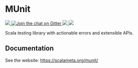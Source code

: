 # MUnit

<a href="https://github.com/scalameta/munit-scalacheck/actions">
<img src="https://img.shields.io/github/actions/workflow/status/scalameta/munit-scalacheck/ci.yml?branch=main&style=flat-square" />
</a>
<a href="https://gitter.im/scalameta/munit">
<img alt="Join the chat on Gitter" src="https://img.shields.io/gitter/room/scalameta/munit.svg?logo=gitter&style=flat-square&color=F71263" />
</a>
<a href="https://twitter.com/scalameta">
<img src="https://img.shields.io/twitter/follow/scalameta.svg?logo=twitter&style=flat-square&color=blue" />
</a>
<a href="https://index.scala-lang.org/scalameta/munit/munit">
<img src="https://img.shields.io/maven-central/v/org.scalameta/munit_2.13?style=flat-square" />
</a>

Scala testing library with actionable errors and extensible APIs.

## Documentation

See the website: https://scalameta.org/munit/
